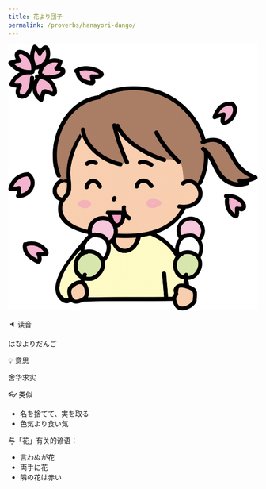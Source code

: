 ```yaml
---
title: 花より団子
permalink: /proverbs/hanayori-dango/
---
```


![](/assets/images/proverbs/hanayori-dango-962x1024.png)

🔈 读音

はなよりだんご

💡 意思

舍华求实

👓 类似

* 名を捨てて、実を取る
* 色気より食い気

与「花」有关的谚语：

* 言わぬが花
* 両手に花
* 隣の花は赤い
